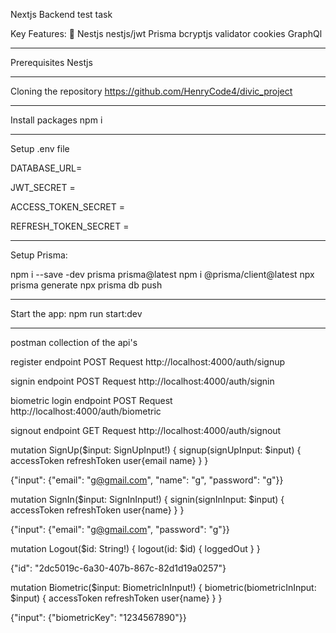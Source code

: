 Nextjs Backend test task

Key Features:
🔐 Nestjs
nestjs/jwt
Prisma
bcryptjs
validator
cookies
GraphQl

---------------------------------------------------------------------------------

Prerequisites
Nestjs

--------------------------------------------------------------------------------

Cloning the repository
https://github.com/HenryCode4/divic_project

---------------------------------------------------------------------------------

Install packages
npm i

---------------------------------------------------------------------------------

Setup .env file

DATABASE_URL=

JWT_SECRET = 

ACCESS_TOKEN_SECRET = 

REFRESH_TOKEN_SECRET = 


----------------------------------------------------------------------------------

Setup Prisma:

npm i --save -dev prisma prisma@latest
npm i @prisma/client@latest
npx prisma generate
npx prisma db push

----------------------------------------------------------------------------------

Start the app:
npm run start:dev

----------------------------------------------------------------------------------

postman collection of the api's

register endpoint
POST Request
http://localhost:4000/auth/signup


signin endpoint
POST Request
http://localhost:4000/auth/signin


biometric login endpoint
POST Request
http://localhost:4000/auth/biometric


signout endpoint
GET Request
http://localhost:4000/auth/signout


<!-- Graphql collections -->

<!-- sign up mutations -->
mutation SignUp($input: SignUpInput!) {
  signup(signUpInput: $input) {
    accessToken
    refreshToken
    user{email name}
  }
}
<!-- query variables -->
{"input": {"email": "g@gmail.com",
  "name": "g",
  "password": "g"}}


<!-- sign up mutations -->
mutation SignIn($input: SignInInput!) {
  signin(signInInput: $input) {
    accessToken
    refreshToken
    user{name}
  }
}

<!-- query variables -->
{"input": {"email": "g@gmail.com",
  "password": "g"}}



<!-- logout mutation -->
mutation Logout($id: String!) {
  logout(id: $id) {
    loggedOut
  }
}

<!-- query variables -->
{"id": "2dc5019c-6a30-407b-867c-82d1d19a0257"}




<!-- biometricKey mutation -->
mutation Biometric($input: BiometricInInput!) {
  biometric(biometricInInput: $input) {
    accessToken
    refreshToken
    user{name}
  }
}


<!-- query variables -->
{"input": {"biometricKey": "1234567890"}}